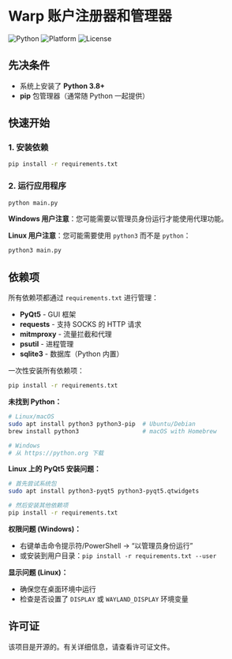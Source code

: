 # Warp 账户注册器和管理器

![Python](https://img.shields.io/badge/Python-3.6+-blue)
![Platform](https://img.shields.io/badge/Platform-Windows%20%7C%20macOS%20%7C%20Linux-lightgrey)
![License](https://img.shields.io/badge/License-Educational%20Use-green)

## 先决条件

- 系统上安装了 **Python 3.8+**
- **pip** 包管理器（通常随 Python 一起提供）

## 快速开始

### 1. 安装依赖
```bash
pip install -r requirements.txt
```

### 2. 运行应用程序
```bash
python main.py
```

**Windows 用户注意**：您可能需要以管理员身份运行才能使用代理功能。

**Linux 用户注意**：您可能需要使用 `python3` 而不是 `python`：
```bash
python3 main.py
```

## 依赖项

所有依赖项都通过 `requirements.txt` 进行管理：

- **PyQt5** - GUI 框架
- **requests** - 支持 SOCKS 的 HTTP 请求
- **mitmproxy** - 流量拦截和代理
- **psutil** - 进程管理
- **sqlite3** - 数据库（Python 内置）

一次性安装所有依赖项：
```bash
pip install -r requirements.txt
```

**未找到 Python：**
```bash
# Linux/macOS
sudo apt install python3 python3-pip  # Ubuntu/Debian
brew install python3                  # macOS with Homebrew

# Windows
# 从 https://python.org 下载
```

**Linux 上的 PyQt5 安装问题：**
```bash
# 首先尝试系统包
sudo apt install python3-pyqt5 python3-pyqt5.qtwidgets

# 然后安装其他依赖项
pip install -r requirements.txt
```

**权限问题 (Windows)：**
- 右键单击命令提示符/PowerShell → “以管理员身份运行”
- 或安装到用户目录：`pip install -r requirements.txt --user`

**显示问题 (Linux)：**
- 确保您在桌面环境中运行
- 检查是否设置了 `DISPLAY` 或 `WAYLAND_DISPLAY` 环境变量

## 许可证

该项目是开源的。有关详细信息，请查看许可证文件。